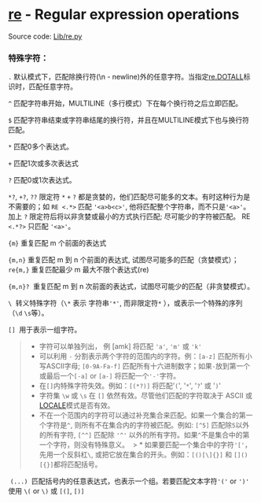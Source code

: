 # [re](https://docs.python.org/3/library/re.html) - Regular expression operations

Source code: [Lib/re.py](https://github.com/python/cpython/tree/3.6/Lib/re.py)


### 特殊字符：
 `.`  默认模式下，匹配除换行符(\n - newline)外的任意字符。当指定[re.DOTALL](https://docs.python.org/3/library/re.html#re.DOTALL)标识时，匹配任意字符。
 
 `^`  匹配字符串开始，MULTILINE（多行模式）下在每个换行符之后立即匹配。
 
 `$`  匹配字符串结束或字符串结尾的换行符，并且在MULTILINE模式下也与换行符匹配。
 
 `*`  匹配0多个表达式。
 
 `+`  匹配1次或多次表达式
 
 `?`  匹配0或1次表达式。
 
 `*?`, `+?`, `??`  限定符 `*` `+` `?` 都是贪婪的，他们匹配尽可能多的文本。有时这种行为是不需要的；如 `RE <.*>` 匹配 `'<a>b<c>'`, 他将匹配整个字符串，而不只是`'<a>'`。加上 `?` 限定符后将以非贪婪或最小的方式执行匹配; 尽可能少的字符被匹配。 RE `<.*?>` 只匹配 `'<a>'`。
 
 `{m}`  重复匹配 m 个前面的表达式
 
 `{m,n}`  重复匹配 m 到 n 个前面的表达式, 试图尽可能多的匹配（贪婪模式）；`re{m,}` 重复匹配最少 m 最大不限个表达式(re)
 
 `{m,n}?`  重复匹配 m 到 n 次前面的表达式，试图尽可能少的匹配（非贪婪模式）。
 
 `\`  转义特殊字符（`\*` 表示 字符串`'*'`, 而非限定符`*` ），或表示一个特殊的序列（`\d` `\s`等）。
 
 `[]`  用于表示一组字符。
 
  > * 字符可以单独列出， 例 [amk] 将匹配 `'a'`, `'m'` 或 `'k'`
  > * 可以利用 `-` 分割表示两个字符的范围内的字符。例：`[a-z]` 匹配所有小写ASCII字母; `[0-9A-Fa-f]` 匹配所有十六进制数字；如果`-`放到第一个或最后一个`[-a]` or `[a-]` 将匹配一个`'-'`字符。
  > * 在`[]`内特殊字符失效。例如：`[(*?)]` 将匹配'`(`', '`*`', '`?`' 或 '`)`'
  > * 字符集 `\w` 或 `\s` 在 `[]` 依然有效。尽管他们匹配的字符取决于 ASCII 或 [LOCALE](https://docs.python.org/3/library/re.html#re.LOCALE)模式是否有效。
  > * 不在一个范围内的字符可以通过补充集合来匹配。如果一个集合的第一个字符是`^`, 则所有不在集合内的字符被匹配。例如: `[^5]` 匹配除`5`以外的所有字符, `[^^]` 匹配除 `'^'` 以外的所有字符。如果`^`不是集合中的第一个字符，则没有特殊意义。
  > * 如果要匹配一个集合中的字符`'['`，先用一个反斜杠`\`, 或把它放在集合的开头。例如：`[()[\]{}]` 和 `[]()[{}]`都将匹配括号。
  
  `(...)`  匹配括号内的任意表达式，也表示一个组。若要匹配文本字符`'('` or `')'` 使用 `\(` or `\)` 或 `[(]`, `[)]`
  
  
